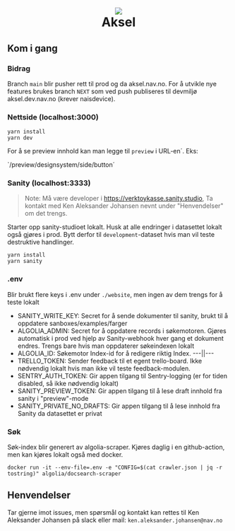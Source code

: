 <h1 align="center">
    <img src="https://user-images.githubusercontent.com/26967723/164701858-e8237611-1285-4c68-b9e3-e047499b94cf.svg" />
    <br/>Aksel
</h1>

## Kom i gang

### Bidrag

Branch `main` blir pusher rett til prod og da aksel.nav.no. For å utvikle nye features brukes branch `NEXT` som
ved push publiseres til devmiljø aksel.dev.nav.no (krever naisdevice).

### Nettside (localhost:3000)

```
yarn install
yarn dev
```

For å se preview innhold kan man legge til `preview` i URL-en´.
Eks:

`/preview/designsystem/side/button´

### Sanity (localhost:3333)

> Note: Må være developer i https://verktoykasse.sanity.studio, Ta kontakt med Ken Aleksander Johansen nevnt under "Henvendelser" om det trengs.

Starter opp sanity-studioet lokalt. Husk at alle endringer i datasettet lokalt også gjøres i prod. Bytt derfor til `development`-dataset hvis man vil teste destruktive handlinger.

```
yarn install
yarn sanity
```

### .env

Blir brukt flere keys i .env under `./website`, men ingen av dem trengs for å teste lokalt

- SANITY_WRITE_KEY: Secret for å sende dokumenter til sanity, brukt til å oppdatere sanboxes/examples/farger
- ALGOLIA_ADMIN: Secret for å oppdatere records i søkemotoren. Gjøres automatisk i prod ved hjelp av Sanity-webhook hver gang et dokument endres. Trengs bare hvis man oppdaterer søkeindexen lokalt
- ALGOLIA_ID: Søkemotor Index-id for å redigere riktig Index. ---||---
- TRELLO_TOKEN: Sender feedback til et egent trello-board. Ikke nødvendig lokalt hvis man ikke vil teste feedback-modulen.
- SENTRY_AUTH_TOKEN: Gir appen tilgang til Sentry-logging (er for tiden disabled, så ikke nødvendig lokalt)
- SANITY_PREVIEW_TOKEN: Gir appen tilgang til å lese draft innhold fra sanity i "preview"-mode
- SANITY_PRIVATE_NO_DRAFTS: Gir appen tilgang til å lese innhold fra Sanity da datasettet er privat

### Søk

Søk-index blir generert av algolia-scraper. Kjøres daglig i en github-action, men kan kjøres lokalt også med docker.

```
docker run -it --env-file=.env -e "CONFIG=$(cat crawler.json | jq -r tostring)" algolia/docsearch-scraper
```

## Henvendelser

Tar gjerne imot issues, men spørsmål og kontakt kan rettes til Ken Aleksander Johansen på slack eller mail: `ken.aleksander.johansen@nav.no`
